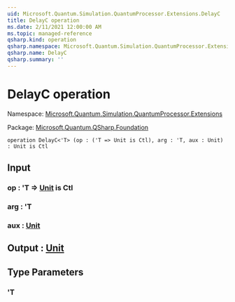 ```yaml
---
uid: Microsoft.Quantum.Simulation.QuantumProcessor.Extensions.DelayC
title: DelayC operation
ms.date: 2/11/2021 12:00:00 AM
ms.topic: managed-reference
qsharp.kind: operation
qsharp.namespace: Microsoft.Quantum.Simulation.QuantumProcessor.Extensions
qsharp.name: DelayC
qsharp.summary: ''
---
```


# DelayC operation

Namespace: [Microsoft.Quantum.Simulation.QuantumProcessor.Extensions](xref:Microsoft.Quantum.Simulation.QuantumProcessor.Extensions)

Package: [Microsoft.Quantum.QSharp.Foundation](https://nuget.org/packages/Microsoft.Quantum.QSharp.Foundation)




```qsharp
operation DelayC<'T> (op : ('T => Unit is Ctl), arg : 'T, aux : Unit) : Unit is Ctl
```


## Input

### op : 'T => [Unit](xref:microsoft.quantum.lang-ref.unit)  is Ctl




### arg : 'T




### aux : [Unit](xref:microsoft.quantum.lang-ref.unit)





## Output : [Unit](xref:microsoft.quantum.lang-ref.unit)



## Type Parameters

### 'T

